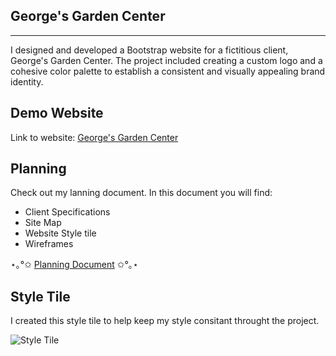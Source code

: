 
<title>Portfolio - George's Garden Center</title>
<meta name="description" content="Project for fictitious client George's Garden Center, featuring a custom Bootstrap website, logo design, and cohesive color palette. View the demo website and planning documents to see the creative process in action." />
<meta property="og:title" content="Portfolio - George's Garden Center" />
<meta property="og:description" content="Custom Bootstrap website with logo design and cohesive branding for George's Garden Center. Explore the demo and project details." />
<meta property="og:url" content="https://emilydrage.com/portfolio/gorgesgarden" />
<meta property="og:image" content="https://emilydrage.com/assets/gg-style-tile.webp" />
<meta property="og:type" content="website" />
<meta property="og:site_name" content="Emily Drage Portfolio" />


</head>

<section id="" class="content">


## George's Garden Center

---

I designed and developed a Bootstrap website for a fictitious client, George's Garden Center. The project included creating a custom logo and a cohesive color palette to establish a consistent and visually appealing brand identity.

<section id="" class="content">

## Demo Website

Link to website: [George's Garden Center](https://emdragee.github.io/gorgesgarden/)

</section>
<section id="" class="content">

## Planning

Check out my lanning document. In this document you will find:
- Client Specifications
- Site Map
- Website Style tile
- Wireframes

<p>⋆｡°✩ <a target="_blank" href="/assets/documents/Layout-plan.pdf">Planning Document</a> ✩°｡⋆</p>

</section>
<section id="" class="content">

## Style Tile

I created this style tile to help keep my style consitant throught the project.

![Style Tile](/assets/gg-style-tile.webp)

</section>
</section>

